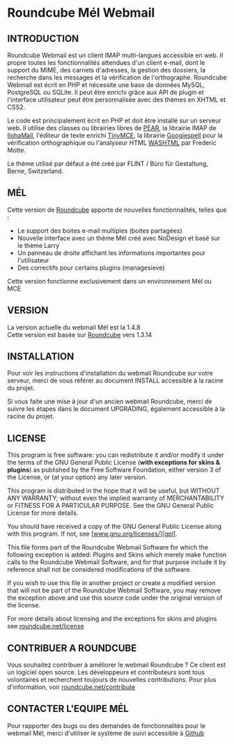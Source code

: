 Roundcube Mél Webmail 
======================

INTRODUCTION
------------
Roundcube Webmail est un client IMAP multi-langues accessible en web. 
Il propre toutes les fonctionnalités attendues d'un client e-mail, 
dont le support du MIME, des carnets d'adresses, la gestion des dossiers,
la recherche dans les messages et la vérification de l'orthographe.
Roundcube Webmail est écrit en PHP et nécessite une base de données MySQL, 
PostgreSQL ou SQLite. Il peut être enrichi grâce aux API de plugin et l'interface
utilisateur peut être personnalisée avec des thèmes en XHTML et CSS2.

Le code est principalement écrit en PHP et doit être installé sur un serveur web.
Il utilise des classes ou librairies libres de [PEAR][pear], la librairie IMAP 
de [IlohaMail][iloha], l'éditeur de texte enrichi [TinyMCE][tinymce], la librairie
[Googiespell][googiespell] pour la vérification orthographique ou l'analyseur HTML
[WASHTML][washtml] par Frederic Motte.

Le thème utilisé par défaut a été créé par FLINT / Büro für
Gestaltung, Berne, Switzerland.


MÉL
---
Cette version de [Roundcube][roundcube] apporte de nouvelles fonctionnalités,
telles que :
 - Le support des boites e-mail multiples (boites partagées)
 - Nouvelle interface avec un thème Mél créé avec NoDesign et basé sur le thème Larry
 - Un panneau de droite affichant les informations importantes pour l'utilisateur
 - Des correctifs pour certains plugins (managesieve)

Cette version fonctionne exclusivement dans un environnement Mél ou MCE 


VERSION
-------
La version actuelle du webmail Mél est la 1.4.8  
Cette version est basée sur [Roundcube][roundcube] vers 1.3.14


INSTALLATION
------------
Pour voir les instructions d'installation du webmail Roundcube sur votre serveur,
merci de vous référer au document INSTALL accessible à la racine du projet.

Si vous faite une mise à jour d'un ancien webmail Roundcube, merci de suivre les étapes
dans le document UPGRADING, également accessible à la racine du projet.


LICENSE
-------
This program is free software: you can redistribute it and/or modify
it under the terms of the GNU General Public License (**with exceptions
for skins & plugins**) as published by the Free Software Foundation,
either version 3 of the License, or (at your option) any later version.

This program is distributed in the hope that it will be useful,
but WITHOUT ANY WARRANTY; without even the implied warranty of
MERCHANTABILITY or FITNESS FOR A PARTICULAR PURPOSE. See the
GNU General Public License for more details.

You should have received a copy of the GNU General Public License
along with this program. If not, see [www.gnu.org/licenses/][gpl].

This file forms part of the Roundcube Webmail Software for which the
following exception is added: Plugins and Skins which merely make
function calls to the Roundcube Webmail Software, and for that purpose
include it by reference shall not be considered modifications of
the software.

If you wish to use this file in another project or create a modified
version that will not be part of the Roundcube Webmail Software, you
may remove the exception above and use this source code under the
original version of the license.

For more details about licensing and the exceptions for skins and plugins
see [roundcube.net/license][license]


CONTRIBUER A ROUNDCUBE
----------------------
Vous souhaitez contribuer à améliorer le webmail Roundcube ?
Ce client est un logiciel open source. Les développeurs et contributeurs
sont tous volontaires et recherchent toujours de nouvelles contributions.
Pour plus d'information, voir [roundcube.net/contribute][contrib]


CONTACTER L'EQUIPE MÉL
----------------------
Pour rapporter des bugs ou des demandes de fonctionnalités pour le webmail Mél, 
merci d'utiliser le système de suivi accessible à [Github][githubissues]


[roundcube]:	http://roundcube.net
[pear]:         http://pear.php.net
[iloha]:        http://sourceforge.net/projects/ilohamail/
[tinymce]:      http://www.tinymce.com/
[googiespell]:  http://orangoo.com/labs/GoogieSpell/
[washtml]:      http://www.ubixis.com/washtml/
[gpl]:          http://www.gnu.org/licenses/
[license]:      http://roundcube.net/license
[contrib]:      http://roundcube.net/contribute
[githubissues]: https://github.com/messagerie-melanie2/Roundcube-Mel/issues